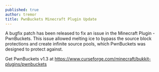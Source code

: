 ```yaml
---
published: true
author: tremor
title: PwnBuckets Minecraft Plugin Update
---
```

A bugfix patch has been released to fix an issue in the Minecraft Plugin - PwnBuckets. This issue allowed melting ice to bypass the source block protections and create infinite source pools, which PwnBuckets was designed to protect against. 

Get PwnBuckets v1.3 at https://www.curseforge.com/minecraft/bukkit-plugins/pwnbuckets
